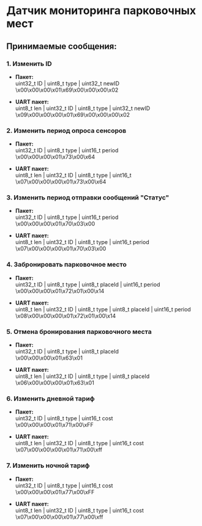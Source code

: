 Датчик мониторинга парковочных мест
===================================
Принимаемые сообщения:
-----------------------------------
### 1. Изменить ID
* **Пакет:**  
    uint32_t ID | uint8_t type | uint32_t newID  
    \x00\x00\x00\x01\x69\x00\x00\x00\x02

* **UART пакет:**  
    uint8_t len | uint32_t ID | uint8_t type | uint32_t newID  
    \x09\x00\x00\x00\x01\x69\x00\x00\x00\x02

### 2. Изменить период опроса сенсоров
* **Пакет:**  
    uint32_t ID | uint8_t type | uint16_t period  
    \x00\x00\x00\x01\x73\x00\x64

* **UART пакет:**  
    uint8_t len | uint32_t ID | uint8_t type | uint16_t  
    \x07\x00\x00\x00\x01\x73\x00\x64

### 3. Изменить период отправки сообщений "Статус"
* **Пакет:**  
    uint32_t ID | uint8_t type | uint16_t period  
    \x00\x00\x00\x01\x70\x03\x00

* **UART пакет:**  
    uint8_t len | uint32_t ID | uint8_t type | uint16_t period  
    \x07\x00\x00\x00\x01\x70\x03\x00

### 4. Забронировать парковочное место
* **Пакет:**  
    uint32_t ID | uint8_t type | uint8_t placeId | uint16_t period  
    \x00\x00\x00\x01\x72\x01\x00\x14

* **UART пакет:**  
    uint8_t len | uint32_t ID | uint8_t type | uint8_t placeId | uint16_t period  
    \x08\x00\x00\x00\x01\x72\x01\x00\x14

### 5. Отмена бронирования парковочного места
* **Пакет:**  
    uint32_t ID | uint8_t type | uint8_t placeId  
    \x00\x00\x00\x01\x63\x01

* **UART пакет:**  
    uint8_t len | uint32_t ID | uint8_t type | uint8_t placeId  
    \x06\x00\x00\x00\x01\x63\x01
	
### 6. Изменить дневной тариф
* **Пакет:**  
    uint32_t ID | uint8_t type | uint16_t cost  
    \x00\x00\x00\x01\x71\x00\xFF

* **UART пакет:**  
    uint8_t len | uint32_t ID | uint8_t type | uint16_t cost  
    \x07\x00\x00\x00\x01\x71\x00\xff
	
### 7. Изменить ночной тариф
* **Пакет:**  
    uint32_t ID | uint8_t type | uint16_t cost  
    \x00\x00\x00\x01\x77\x00\xFF

* **UART пакет:**  
    uint8_t len | uint32_t ID | uint8_t type | uint16_t cost  
    \x07\x00\x00\x00\x01\x77\x00\xff
	


